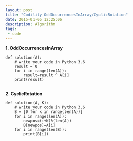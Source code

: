 ```yaml
---
layout: post
title: "Codility OddOccurrencesInArray/CyclicRotation"
date: 2015-01-05 12:25:06
description: Algorithm 
tags:
 - code
---
```



**1. OddOccurrencesInArray**
```
def solution(A):
    # write your code in Python 3.6
    result = 0
    for i in range(len(A)):
        result=result ^ A[i]
    print(result)
    
```
 
**2. CyclicRotation**
```
def solution(A, K):
    # write your code in Python 3.6
    B = [0 for x in range(len(A))]
    for i in range(len(A)):
        newpos=(i+K)%(len(A))
        B[newpos]=A[i]
    for i in range(len(B)):
        print(B[i])
```

